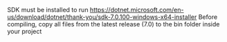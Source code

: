 SDK must be installed to run
https://dotnet.microsoft.com/en-us/download/dotnet/thank-you/sdk-7.0.100-windows-x64-installer
Before compiling, copy all files from the latest release (7.0) to the bin folder inside your project

